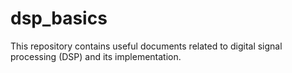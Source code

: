 # dsp_basics

This repository contains useful documents related to digital signal processing (DSP) and its implementation.
